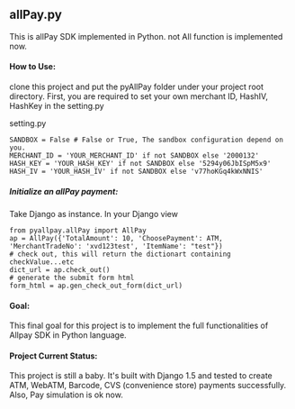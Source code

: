 ## allPay.py
This is allPay SDK implemented in Python. not All function is implemented now.
#### How to Use:
clone this project and put the pyAllPay folder under your project root directory.
First, you are required to set your own merchant ID, HashIV, HashKey in the setting.py 

setting.py

    SANDBOX = False # False or True, The sandbox configuration depend on you.
    MERCHANT_ID = 'YOUR_MERCHANT_ID' if not SANDBOX else '2000132'
    HASH_KEY = 'YOUR_HASH_KEY' if not SANDBOX else '5294y06JbISpM5x9'
    HASH_IV = 'YOUR_HASH_IV' if not SANDBOX else 'v77hoKGq4kWxNNIS'

##### Initialize an allPay payment:
Take Django as instance.
In your Django view

    from pyallpay.allPay import AllPay
    ap = AllPay({'TotalAmount': 10, 'ChoosePayment': ATM, 'MerchantTradeNo': 'xvd123test', 'ItemName': "test"})
    # check out, this will return the dictionart containing checkValue...etc 
    dict_url = ap.check_out()
    # generate the submit form html
    form_html = ap.gen_check_out_form(dict_url)

#### Goal:
This final goal for this project is to implement the full functionalities of Allpay SDK in Python language.

#### Project Current Status:
This project is still a baby.
It's built with Django 1.5 and tested to create ATM, WebATM, Barcode, CVS (convenience store) payments successfully.
Also, Pay simulation is ok now. 
